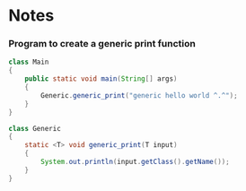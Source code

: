 # Notes
### Program to create a generic print function
``` java
class Main
{
    public static void main(String[] args)
    {
        Generic.generic_print("generic hello world ^.^");
    }
}

class Generic
{
    static <T> void generic_print(T input)
    {
        System.out.println(input.getClass().getName());
    } 
}
```


